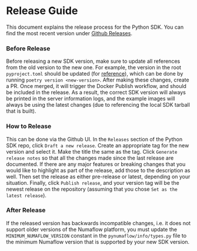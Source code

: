 # Release Guide

This document explains the release process for the Python SDK. You can find the most recent version under [Github Releases](https://github.com/numaproj/numaflow-python/releases).


### Before Release

Before releasing a new SDK version, make sure to update all references from the old version to the new one. For example,
the version in the root `pyproject.toml` should be updated (for [reference](https://github.com/numaproj/numaflow-python/commit/6a720e7c56121a45b94aa929c6b720312dd9340a)), 
which can be done by running `poetry version <new-version>`.
After making these changes, create a PR. Once merged, it will trigger the Docker Publish workflow, and should be included in the release.
As a result, the correct SDK version will always be printed in the server information logs, and
the example images will always be using the latest changes (due to referencing the local SDK tarball that is built).

### How to Release

This can be done via the Github UI. In the `Releases` section of the Python SDK repo, click `Draft a new release`. Create an appropriate tag for the new version and select it. Make 
the title the same as the tag. Click `Generate release notes` so that all the changes made since the last release are documented. If there are any major features or breaking
changes that you would like to highlight as part of the release, add those to the description as well. Then set the release as either pre-release or latest, depending
on your situation. Finally, click `Publish release`, and your version tag will be the newest release on the repository (assuming that you chose `Set as the latest release`).

### After Release

If the released version has backwards incompatible changes, i.e. it does not support older versions of the Numaflow platform,
you must update the `MINIMUM_NUMAFLOW_VERSION` constant in the `pynumaflow/info/types.py` file to the minimum Numaflow version that is supported by your new SDK version. 